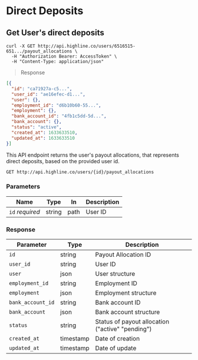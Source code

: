 # Direct Deposits

## Get User's direct deposits

```shell
curl -X GET http://api.highline.co/users/6516515-651.../payout_allocations \
  -H "Authorization Bearer: AccessToken" \
  -H "Content-Type: application/json"
```

> Response

```json
[{
  "id": "ca71927a-c5...",
  "user_id": "ae16efec-d1...",
  "user": {},
  "employment_id": "d6b10b60-55...",
  "employment": {},
  "bank_account_id": "4fb1c5dd-5d...",
  "bank_account": {},
  "status": "active",
  "created_at": 1633633510,
  "updated_at": 1633633510
}]
```

This API endpoint returns the user's payout allocations, that represents direct deposits, based on the provided user id.

`GET http://api.highline.co/users/{id}/payout_allocations`

### Parameters

Name | Type | In | Description
--------- | ------- | ------- | ------
`id` *required* | string | path | User ID

### Response

Parameter | Type | Description
--------- | ------- | -----------
`id` | string | Payout Allocation ID
`user_id` | string | User ID
`user` | json | User structure
`employment_id` | string | Employment ID
`employment` | json | Employment structure
`bank_account_id` | string | Bank account ID
`bank_account` | json | Bank account structure
`status` | string | Status of payout allocation ("active" "pending")
`created_at` | timestamp | Date of creation
`updated_at` | timestamp | Date of update